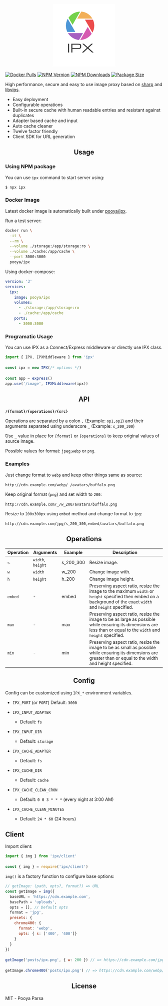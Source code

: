 <div align="center">
<img src="./logo.png" alt="IPX Logo" />
</div>

[![Docker Pulls](https://flat.badgen.net/docker/pulls/pooya/ipx)](https://hub.docker.com/r/pooya/ipx)
[![NPM Vernion](https://flat.badgen.net/npm/v/ipx)](https://www.npmjs.com/package/ipx)
[![NPM Downloads](https://flat.badgen.net/npm/dt/ipx)](https://www.npmjs.com/package/ipx)
[![Package Size](https://flat.badgen.net/packagephobia/install/ipx)](https://packagephobia.now.sh/result?p=ipx)

High performance, secure and easy to use image proxy based on [sharp](https://github.com/lovell/sharp) and [libvips](https://github.com/jcupitt/libvips).

- Easy deployment
- Configurable operations
- Built-in secure cache with human readable entries and resistant against duplicates
- Adapter based cache and input
- Auto cache cleaner
- Twelve factor friendly
- Client SDK for URL generation

<h2 align="center">Usage</h2>

### Using NPM package

You can use `ipx` command to start server using:

```bash
$ npx ipx
```

### Docker Image

Latest docker image is automatically built under [pooya/ipx](https://hub.docker.com/r/pooya/ipx).

Run a test server:

```bash
docker run \
  -it \
  --rm \
  --volume ./storage:/app/storage:ro \
  --volume ./cache:/app/cache \
  --port 3000:3000
  pooya/ipx
```

Using docker-compose:

```yml
version: '3'
services:
  ipx:
    image: pooya/ipx
    volumes:
      - ./storage:/app/storage:ro
      - ./cache:/app/cache
    ports:
      - 3000:3000
```


### Programatic Usage

You can use IPX as a Connect/Express middleware or directly use IPX class.

```js
import { IPX, IPXMiddleware } from 'ipx'

const ipx = new IPX(/* options */)

const app = express()
app.use('/image', IPXMiddleware(ipx))
```

<h2 align="center">API</h2>

**`/{format}/{operations}/{src}`**

Operations are separated by a colon `,` (Example: `op1,op2`) and their arguments separated using underscore `_` (Example: `s_200_300`)

ََ‍‍Use `_` value in place for `{format}` or `{operations}` to keep original values of source image.

Possible values for format: `jpeg`,`webp` or `png`.

### Examples

Just change format to `webp` and keep other things same as source:

`http://cdn.example.com/webp/_/avatars/buffalo.png`

Keep original format (`png`) and set width to `200`:

`http://cdn.example.com/_/w_200/avatars/buffalo.png`

Resize to `200x300px` using `embed` method and change format to `jpg`:

`http://cdn.example.com/jpg/s_200_300,embed/avatars/buffalo.png`


<h2 align="center">Operations</h2>

Operation    |  Arguments            | Example     | Description
-------------|-----------------------|-------------|---------------------------------------------------------
`s`          | `width`, `height`     | s_200_300   | Resize image.
`w`          | `width`               | w_200       | Change image with.
`h`          | `height`              | h_200       | Change image height.
`embed`      | -                     | embed       | Preserving aspect ratio, resize the image to the maximum `width` or `height` specified then embed on a background of the exact `width` and `height` specified.
`max`        | -                     | max         | Preserving aspect ratio, resize the image to be as large as possible while ensuring its dimensions are less than or equal to the `width` and `height` specified.
`min`        | -                     | min         | Preserving aspect ratio, resize the image to be as small as possible while ensuring its dimensions are greater than or equal to the width and height specified.

<h2 align="center">Config</h2>

Config can be customized using `IPX_*` environment variables.

- `IPX_PORT` (or `PORT`)
  Default: `3000`

- `IPX_INPUT_ADAPTER`
  - Default: `fs`

- `IPX_INPUT_DIR`
  - Default: `storage`

- `IPX_CACHE_ADAPTER`
  - Default: `fs`

- `IPX_CACHE_DIR`
  - Default: `cache`

- `IPX_CACHE_CLEAN_CRON`
  - Default: `0 0 3 * * *` (every night at 3:00 AM)

- `IPX_CACHE_CLEAN_MINUTES`
  - Default: `24 * 60` (24 hours)

## Client

Import client:

```js
import { img } from 'ipx/client'

const { img } = require('ipx/client')
```

`img()` is a factory function to configure base options:

```js
// getImage: (path, opts?, format?) => URL
const getImage = img({
  baseURL = 'https://cdn.example.com',
  basePath = 'uploads',
  opts = [], // Default opts
  format = 'jpg',
  presets: {
    chrome400: {
      format: 'webp',
      opts: { s: ['400', '400']}
    }
  }
})

getImage('posts/ipx.png', { w: 200 }) // => https://cdn.example.com/jpg/w_200/uploads/posts/ipx.png

getImage.chrome400('posts/ipx.png') // => https://cdn.example.com/webp/s_400_400/uploads/posts/ipx.png
```


<h2 align="center">License</h2>

MIT - Pooya Parsa
